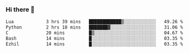 ### Hi there 👋

<!--
**gustavkrist/gustavkrist** is a ✨ _special_ ✨ repository because its `README.md` (this file) appears on your GitHub profile.

Here are some ideas to get you started:

- 🔭 I’m currently working on ...
- 🌱 I’m currently learning ...
- 👯 I’m looking to collaborate on ...
- 🤔 I’m looking for help with ...
- 💬 Ask me about ...
- 📫 How to reach me: ...
- 😄 Pronouns: ...
- ⚡ Fun fact: ...
-->

<!--START_SECTION:waka-->

```txt
Lua            3 hrs 39 mins   ████████████▒░░░░░░░░░░░░   49.26 %
Python         2 hrs 18 mins   ███████▓░░░░░░░░░░░░░░░░░   31.06 %
C              20 mins         █▒░░░░░░░░░░░░░░░░░░░░░░░   04.67 %
Bash           14 mins         █░░░░░░░░░░░░░░░░░░░░░░░░   03.35 %
Ezhil          14 mins         █░░░░░░░░░░░░░░░░░░░░░░░░   03.35 %
```

<!--END_SECTION:waka-->
